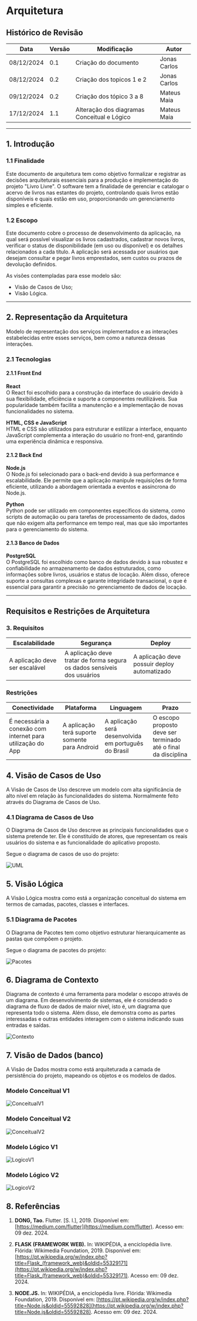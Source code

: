# Arquitetura

## Histórico de Revisão

| Data       | Versão | Modificação                                    | Autor              |
|------------|--------|------------------------------------------------|--------------------|
| 08/12/2024 | 0.1    | Criação do documento                           | Jonas Carlos        |
| 08/12/2024 | 0.2    | Criação dos topicos 1 e 2                      | Jonas Carlos        |
| 09/12/2024 | 0.2    | Criação dos tópico 3 a 8                      | Mateus Maia      |
| 17/12/2024 | 1.1    | Alteração dos diagramas Conceitual e Lógico                      | Mateus Maia      |

---

## 1. Introdução

### 1.1 Finalidade
Este documento de arquitetura tem como objetivo formalizar e registrar as decisões arquiteturais essenciais para a produção e implementação do projeto "Livro Livre". O software tem a finalidade de gerenciar e catalogar o acervo de livros nas estantes do projeto, controlando quais livros estão disponíveis e quais estão em uso, proporcionando um gerenciamento simples e eficiente.

### 1.2 Escopo
Este documento cobre o processo de desenvolvimento da aplicação, na qual será possível visualizar os livros cadastrados, cadastrar novos livros, verificar o status de disponibilidade (em uso ou disponível) e os detalhes relacionados a cada título. A aplicação será acessada por usuários que desejam consultar e pegar livros emprestados, sem custos ou prazos de devolução definidos.

As visões contempladas para esse modelo são:
- Visão de Casos de Uso;
- Visão Lógica.

---

## 2. Representação da Arquitetura

Modelo de representação dos serviços implementados e as interações estabelecidas entre esses serviços, bem como a natureza dessas interações.
### 2.1 Tecnologias

#### 2.1.1 Front End
**React**  
O React foi escolhido para a construção da interface do usuário devido à sua flexibilidade, eficiência e suporte a componentes reutilizáveis. Sua popularidade também facilita a manutenção e a implementação de novas funcionalidades no sistema.

**HTML, CSS e JavaScript**  
HTML e CSS são utilizados para estruturar e estilizar a interface, enquanto JavaScript complementa a interação do usuário no front-end, garantindo uma experiência dinâmica e responsiva.

#### 2.1.2 Back End
**Node.js**  
O Node.js foi selecionado para o back-end devido à sua performance e escalabilidade. Ele permite que a aplicação manipule requisições de forma eficiente, utilizando a abordagem orientada a eventos e assíncrona do Node.js.

**Python**  
Python pode ser utilizado em componentes específicos do sistema, como scripts de automação ou para tarefas de processamento de dados, dados que não exigem alta performance em tempo real, mas que são importantes para o gerenciamento do sistema.

#### 2.1.3 Banco de Dados
**PostgreSQL**  
O PostgreSQL foi escolhido como banco de dados devido à sua robustez e confiabilidade no armazenamento de dados estruturados, como informações sobre livros, usuários e status de locação. Além disso, oferece suporte a consultas complexas e garante integridade transacional, o que é essencial para garantir a precisão no gerenciamento de dados de locação.

---

## Requisitos e Restrições de Arquitetura


### 3. Requisitos

| **Escalabilidade**                | **Segurança**                                            | **Deploy**                           |
|-----------------------------------|---------------------------------------------------------|--------------------------------------|
| A aplicação deve ser escalável    | A aplicação deve tratar de forma segura os dados sensíveis dos usuários | A aplicação deve possuir deploy automatizado |

### Restrições

| **Conectividade**                                    | **Plataforma**                   | **Linguagem**                  | **Prazo**                             |
|-----------------------------------------------------|----------------------------------|--------------------------------|---------------------------------------|
| É necessária a conexão com internet para utilização do App | A aplicação terá suporte somente para Android | A aplicação será desenvolvida em português do Brasil | O escopo proposto deve ser terminado até o final da disciplina |

## 4. Visão de Casos de Uso

A Visão de Casos de Uso descreve um modelo com alta significância de alto nível em relação às funcionalidades do sistema. Normalmente feito através do Diagrama de Casos de Uso.

### 4.1 Diagrama de Casos de Uso

O Diagrama de Casos de Uso descreve as principais funcionalidades que o sistema pretende ter. Ele é constituído de atores, que representam os reais usuários do sistema e as funcionalidade do aplicativo proposto.

Segue o diagrama de casos de uso do projeto:

![UML](imagensgestao/UML.jpeg)

## 5. Visão Lógica

A Visão Lógica mostra como está a organização conceitual do sistema em termos de camadas, pacotes, classes e interfaces.

### 5.1 Diagrama de Pacotes

O Diagrama de Pacotes tem como objetivo estruturar hierarquicamente as pastas que compõem o projeto.

Segue o diagrama de pacotes do projeto:

![Pacotes](imagensgestao/pacotes.jpg)

## 6. Diagrama de Contexto

Diagrama de contexto é uma ferramenta para modelar o escopo através de um diagrama. Em desenvolvimento de sistemas, ele é considerado o diagrama de fluxo de dados de maior nível, isto é, um diagrama que representa todo o sistema. Além disso, ele demonstra como as partes interessadas e outras entidades interagem com o sistema indicando suas entradas e saídas.

![Contexto](imagensgestao/contexto.jpg)


## 7. Visão de Dados (banco)

A Visão de Dados mostra como está arquiteturada a camada de persistência do projeto, mapeando os objetos e os modelos de dados.

### Modelo Conceitual V1

![ConceitualV1](imagensgestao/conceitualV1.jpeg)

### Modelo Conceitual V2

![ConceitualV2](imagensgestao/conceitualV2.jpeg)

### Modelo Lógico V1

![LogicoV1](imagensgestao/logicoV1.jpeg)


### Modelo Lógico V2

![LogicoV2](imagensgestao/logicoV2.jpeg)


## 8. Referências

1. **DONG, Tao.** Flutter. [S. l.], 2019. Disponível em: [https://medium.com/flutter](https://medium.com/flutter). Acesso em: 09 dez. 2024.

2. **FLASK (FRAMEWORK WEB).** In: WIKIPÉDIA, a enciclopédia livre. Flórida: Wikimedia Foundation, 2019. Disponível em: [https://pt.wikipedia.org/w/index.php?title=Flask_(framework_web)&oldid=55329171](https://pt.wikipedia.org/w/index.php?title=Flask_(framework_web)&oldid=55329171). Acesso em: 09 dez. 2024.

3. **NODE.JS.** In: WIKIPÉDIA, a enciclopédia livre. Flórida: Wikimedia Foundation, 2019. Disponível em: [https://pt.wikipedia.org/w/index.php?title=Node.js&oldid=55592828](https://pt.wikipedia.org/w/index.php?title=Node.js&oldid=55592828). Acesso em: 09 dez. 2024.